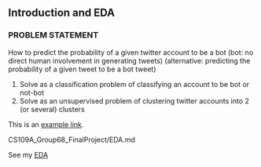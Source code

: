 ## Introduction and EDA

### PROBLEM STATEMENT
How to predict the probability of a given twitter account to be a bot (bot: no direct human involvement in generating tweets)
(alternative: predicting the probability of a given tweet to be a bot tweet)
  1. Solve as a classification problem of classifying an account to be bot or not-bot
  2. Solve as an unsupervised problem of clustering twitter accounts into 2 (or several) clusters


This is an [example link](http://example.com/).

CS109A_Group68_FinalProject/EDA.md
      
See my [EDA](/EDA.md)  
